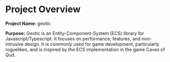 # Project Overview

**Project Name:** geotic

**Purpose:** Geotic is an Entity-Component-System (ECS) library for Javascript/Typescript. It focuses on performance, features, and non-intrusive design. It is commonly used for game development, particularly roguelikes, and is inspired by the ECS implementation in the game Caves of Qud.